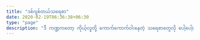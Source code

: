 ```yaml
---
title: "ဒစ်ဂျစ်တယ်သရေစာ"
date: 2020-02-19T06:36:38+06:30
type: "page"
description: "ဒီ ကဏ္ဍကတော့ ကိုယ့်လူတို့ ကောက်ကောက်ဝါးနေတဲ့ သရေစာတွေလို ပေါ့ပေါ့ပါးပါး သွားရင်း၊လာရင်း၊အိမ်သာတက်ရင်း၊ လက်ဘက်ရည်သောက်ရင်း လေ့လာလို့ရတဲ့ စာတိုပေစ လေးတွေပေါ့..."
---
```



